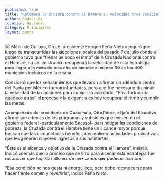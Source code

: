 ```yaml
---
published: true
title: "Retomará la Cruzada contra el Hambre su velocidad tras comicios: Peña Nieto"
author: Redacción
location: Nacional
category: Principales
layout: posts
---
```


![](http://i.imgur.com/qsUlO1qm.jpg)
Mártir de Cuilapa, Gro. El presidente Enrique Peña Nieto aseguró que luego de transcurridas las elecciones locales del pasado 7 de julio donde el gobierno tuvo que “frenar un poco el ritmo” de la Cruzada Nacional contra el Hambre, su administración recuperará la velocidad de esta estrategia para llegar a la meta de este año de atender al menos 80 de los 400 municipios incluidos en la misma.

Consideró que los señalamientos que llevaron a firmar un adéndum dentro del Pacto por México fueron infundados, pero que fue necesario disminuir la velocidad de las acciones para cumplir lo acordado. “Para fortuna ha quedado atrás” el proceso y la exigencia es hoy recuperar el ritmo y cumplir las metas.

Acompañado del presidente de Guatemala, Otto Pérez, el jefe del Ejecutivo afirmó que además de los programas y subsidios que existen en el gobierno federal –particularmente Sedesol– para mitigar las condiciones de pobreza, la Cruzada contra el Hambre tiene un alcance mayor porque buscan que las comunidades beneficiadas realicen actividades productivas que les generen mayores ingresos a sus habitantes.

“Éste es el alcance y objetivo de la Cruzada contra el Hambre”, insistió. Indicó además que lo primero que se hizo para diseñar esta estrategia fue reconocer que hay 7.5 millones de mexicanos que padecen hambre.

“Esa condición no nos gusta ni enorgullece, pero debe reconocerse para hacer frente común y revertirla”, indicó Peña Nieto.
